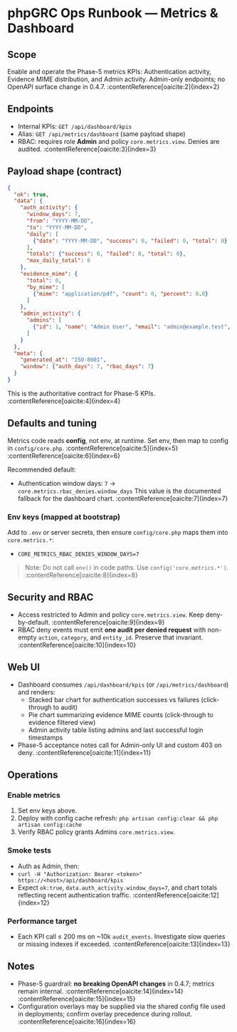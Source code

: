 # phpGRC Ops Runbook — Metrics & Dashboard

## Scope
Enable and operate the Phase-5 metrics KPIs: Authentication activity, Evidence MIME distribution, and Admin activity. Admin-only endpoints; no OpenAPI surface change in 0.4.7. :contentReference[oaicite:2]{index=2}

## Endpoints
- Internal KPIs: `GET /api/dashboard/kpis`
- Alias: `GET /api/metrics/dashboard` (same payload shape)
- RBAC: requires role **Admin** and policy `core.metrics.view`. Denies are audited. :contentReference[oaicite:3]{index=3}

## Payload shape (contract)
```json
{
  "ok": true,
  "data": {
    "auth_activity": {
      "window_days": 7,
      "from": "YYYY-MM-DD",
      "to": "YYYY-MM-DD",
      "daily": [
        {"date": "YYYY-MM-DD", "success": 0, "failed": 0, "total": 0}
      ],
      "totals": {"success": 0, "failed": 0, "total": 0},
      "max_daily_total": 0
    },
    "evidence_mime": {
      "total": 0,
      "by_mime": [
        {"mime": "application/pdf", "count": 0, "percent": 0.0}
      ]
    },
    "admin_activity": {
      "admins": [
        {"id": 1, "name": "Admin User", "email": "admin@example.test", "last_login_at": "YYYY-MM-DDTHH:MM:SSZ"}
      ]
    }
  },
  "meta": {
    "generated_at": "ISO-8601",
    "window": {"auth_days": 7, "rbac_days": 7}
  }
}
```
This is the authoritative contract for Phase-5 KPIs. :contentReference[oaicite:4]{index=4}

## Defaults and tuning
Metrics code reads **config**, not env, at runtime. Set env, then map to config in `config/core.php`. :contentReference[oaicite:5]{index=5} :contentReference[oaicite:6]{index=6}

Recommended default:
- Authentication window days: `7` → `core.metrics.rbac_denies.window_days`
This value is the documented fallback for the dashboard chart. :contentReference[oaicite:7]{index=7}

### Env keys (mapped at bootstrap)
Add to `.env` or server secrets, then ensure `config/core.php` maps them into `core.metrics.*`:
- `CORE_METRICS_RBAC_DENIES_WINDOW_DAYS=7`

> Note: Do not call `env()` in code paths. Use `config('core.metrics.*')`. :contentReference[oaicite:8]{index=8}

## Security and RBAC
- Access restricted to Admin and policy `core.metrics.view`. Keep deny-by-default. :contentReference[oaicite:9]{index=9}
- RBAC deny events must emit **one audit per denied request** with non-empty `action`, `category`, and `entity_id`. Preserve that invariant. :contentReference[oaicite:10]{index=10}

## Web UI
- Dashboard consumes `/api/dashboard/kpis` (or `/api/metrics/dashboard`) and renders:
  - Stacked bar chart for authentication successes vs failures (click-through to audit)
  - Pie chart summarizing evidence MIME counts (click-through to evidence filtered view)
  - Admin activity table listing admins and last successful login timestamps
- Phase-5 acceptance notes call for Admin-only UI and custom 403 on deny. :contentReference[oaicite:11]{index=11}

## Operations
### Enable metrics
1) Set env keys above.
2) Deploy with config cache refresh: `php artisan config:clear && php artisan config:cache`
3) Verify RBAC policy grants Admins `core.metrics.view`.

### Smoke tests
- Auth as Admin, then:
- `curl -H "Authorization: Bearer <token>" https://<host>/api/dashboard/kpis`
- Expect `ok:true`, `data.auth_activity.window_days=7`, and chart totals reflecting recent authentication traffic. :contentReference[oaicite:12]{index=12}

### Performance target
- Each KPI call ≤ 200 ms on ~10k `audit_events`. Investigate slow queries or missing indexes if exceeded. :contentReference[oaicite:13]{index=13}

## Notes
- Phase-5 guardrail: **no breaking OpenAPI changes** in 0.4.7; metrics remain internal. :contentReference[oaicite:14]{index=14} :contentReference[oaicite:15]{index=15}
- Configuration overlays may be supplied via the shared config file used in deployments; confirm overlay precedence during rollout. :contentReference[oaicite:16]{index=16}
